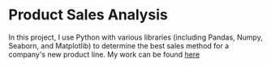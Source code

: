 # Product Sales Analysis

In this project, I use Python with various libraries (including Pandas, Numpy, Seaborn, and Matplotlib) to determine the best sales method for a company's
new product line. My work can be found [here](https://github.com/jrcinnamon/Product-Sales/blob/main/product_sales_answers.ipynb)

